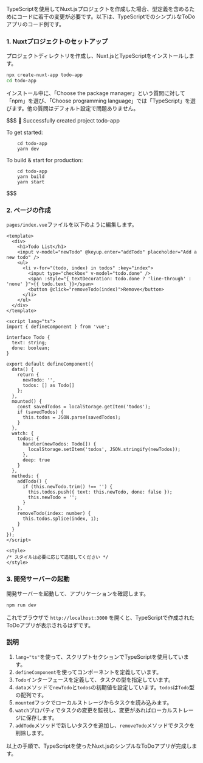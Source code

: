 TypeScriptを使用してNuxt.jsプロジェクトを作成した場合、型定義を含めるためにコードに若干の変更が必要です。以下は、TypeScriptでのシンプルなToDoアプリのコード例です。

### 1. Nuxtプロジェクトのセットアップ

プロジェクトディレクトリを作成し、Nuxt.jsとTypeScriptをインストールします。

```bash
npx create-nuxt-app todo-app
cd todo-app
```

インストール中に、「Choose the package manager」という質問に対して「npm」を選び、「Choose programming language」では「TypeScript」を選びます。他の質問はデフォルト設定で問題ありません。


$$$
🎉  Successfully created project todo-app

  To get started:

        cd todo-app
        yarn dev

  To build & start for production:

        cd todo-app
        yarn build
        yarn start
$$$

### 2. ページの作成

`pages/index.vue`ファイルを以下のように編集します。

```vue
<template>
  <div>
    <h1>Todo List</h1>
    <input v-model="newTodo" @keyup.enter="addTodo" placeholder="Add a new todo" />
    <ul>
      <li v-for="(todo, index) in todos" :key="index">
        <input type="checkbox" v-model="todo.done" />
        <span :style="{ textDecoration: todo.done ? 'line-through' : 'none' }">{{ todo.text }}</span>
        <button @click="removeTodo(index)">Remove</button>
      </li>
    </ul>
  </div>
</template>

<script lang="ts">
import { defineComponent } from 'vue';

interface Todo {
  text: string;
  done: boolean;
}

export default defineComponent({
  data() {
    return {
      newTodo: '',
      todos: [] as Todo[]
    };
  },
  mounted() {
    const savedTodos = localStorage.getItem('todos');
    if (savedTodos) {
      this.todos = JSON.parse(savedTodos);
    }
  },
  watch: {
    todos: {
      handler(newTodos: Todo[]) {
        localStorage.setItem('todos', JSON.stringify(newTodos));
      },
      deep: true
    }
  },
  methods: {
    addTodo() {
      if (this.newTodo.trim() !== '') {
        this.todos.push({ text: this.newTodo, done: false });
        this.newTodo = '';
      }
    },
    removeTodo(index: number) {
      this.todos.splice(index, 1);
    }
  }
});
</script>

<style>
/* スタイルは必要に応じて追加してください */
</style>
```

### 3. 開発サーバーの起動

開発サーバーを起動して、アプリケーションを確認します。

```bash
npm run dev
```

これでブラウザで `http://localhost:3000` を開くと、TypeScriptで作成されたToDoアプリが表示されるはずです。

### 説明

1. `lang="ts"`を使って、スクリプトセクションでTypeScriptを使用しています。
2. `defineComponent`を使ってコンポーネントを定義しています。
3. `Todo`インターフェースを定義して、タスクの型を指定しています。
4. `data`メソッドで`newTodo`と`todos`の初期値を設定しています。`todos`は`Todo`型の配列です。
5. `mounted`フックでローカルストレージからタスクを読み込みます。
6. `watch`プロパティでタスクの変更を監視し、変更があればローカルストレージに保存します。
7. `addTodo`メソッドで新しいタスクを追加し、`removeTodo`メソッドでタスクを削除します。

以上の手順で、TypeScriptを使ったNuxt.jsのシンプルなToDoアプリが完成します。